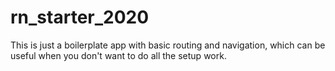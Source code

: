 # rn_starter_2020
This is just a boilerplate app with basic routing and navigation, which can be useful when you don't want to do all the setup work.
